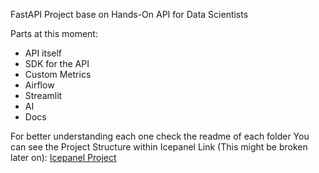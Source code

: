 FastAPI Project base on Hands-On API for Data Scientists

Parts at this moment:
- API itself
- SDK for the API
- Custom Metrics
- Airflow
- Streamlit
- AI
- Docs

For better understanding each one check the readme of each folder
You can see the Project Structure within Icepanel Link (This might be broken later on):
[Icepanel Project](https://s.icepanel.io/OZUI0VQDmB5kHP/P421)
